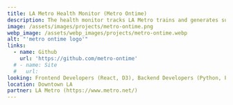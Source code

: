 ```yaml
---
title: LA Metro Health Monitor (Metro Ontime)
description: The health monitor tracks LA Metro trains and generates summaries of daily, weekly,monthly and annual performance. We are building a tool that allows anyone to easily review and analyze the on-time performance of LA's 6 train lines.
image: /assets/images/projects/metro-ontime.png
webp_image: /assets/webp_images/projects/metro-ontime.webp
alt: "'metro ontime logo'"
links: 
  - name: Github
    url: 'https://github.com/metro-ontime'
  # - name: Site
  #   url: 
looking: Frontend Developers (React, D3), Backend Developers (Python, Pandas)
location: Downtown LA
partner: LA Metro (https://www.metro.net/)
---
```



